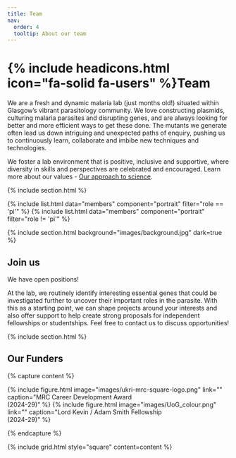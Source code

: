 ```yaml
---
title: Team
nav:
  order: 4
  tooltip: About our team
---
```


# {% include headicons.html icon="fa-solid fa-users" %}Team

We are a fresh and dynamic malaria lab (just <span id="lab-age"></span> months old!) situated within Glasgow’s vibrant parasitology community. We love constructing plasmids, culturing malaria parasites and disrupting genes, and are always looking for better and more efficient ways to get these done. 
The mutants we generate often lead us down intriguing and unexpected paths of enquiry, pushing us to continuously learn, collaborate and imbibe new techniques and technologies.

We foster a lab environment that is positive, inclusive and supportive, where diversity in skills and perspectives are celebrated and encouraged. Learn more about our values - <a href="../philosophy/index.html">Our approach to science</a>.

<script>
  function calculateLabAge(startDate) {
    const start = new Date(startDate);
    const current = new Date();
    const diffInMonths = (current.getFullYear() - start.getFullYear()) * 12 + current.getMonth() - start.getMonth();
    return diffInMonths;
  }

  document.getElementById("lab-age").innerText = calculateLabAge("2024-09-02"); // Replace with your lab's start date
</script>

{% include section.html %}

{% include list.html data="members" component="portrait" filter="role == 'pi'" %}
{% include list.html data="members" component="portrait" filter="role != 'pi'" %}

{% include section.html background="images/background.jpg" dark=true %}

## Join us

We have open positions!

At the lab, we routinely identify interesting essential genes that could be investigated further to uncover their important roles in the parasite. With this as a starting point, we can shape projects around your interests and also offer support to help create strong proposals for independent fellowships or studentships. Feel free to contact us to discuss opportunities!

{% include section.html %}

## Our Funders

{% capture content %}

{% include figure.html image="images/ukri-mrc-square-logo.png" link="" caption="MRC Career Development Award<br>(2024-29)" %}
{% include figure.html image="images/UoG_colour.png" link="" caption="Lord Kevin / Adam Smith Fellowship<br>(2024-29)" %}

{% endcapture %}

{% include grid.html style="square" content=content %}
